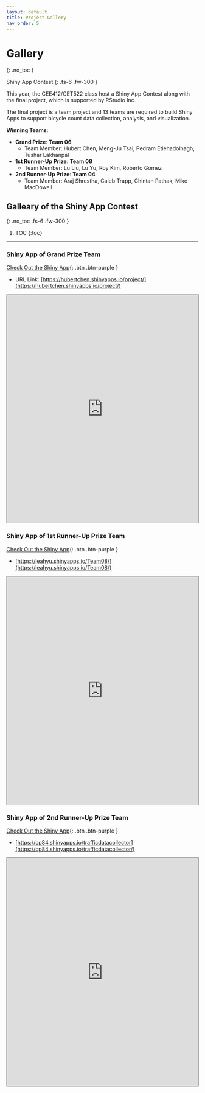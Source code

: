 ```yaml
---
layout: default
title: Project Gallery
nav_order: 5
---
```


# Gallery
{: .no_toc }


Shiny App Contest
{: .fs-6 .fw-300 }

This year, the CEE412/CET522 class host a Shiny App Contest along with the final project, which is supported by RStudio Inc. 

The final project is a team project and 13 teams are required to build Shiny Apps to support bicycle count data collection, analysis, and visualization. 

**Winning Teams**:

* **Grand Prize**: **Team 06**
	* Team Member: Hubert Chen, Meng-Ju Tsai, Pedram Etiehadolhagh, Tushar Lakhanpal
* **1st Runner-Up Prize**: **Team 08**
	* Team Member: Lu Liu, Lu Yu, Roy Kim, Roberto Gomez
* **2nd Runner-Up Prize**: **Team 04**
	* Team Member: Araj Shrestha, Caleb Trapp, Chintan Pathak, Mike MacDowell

## Galleary of the Shiny App Contest
{: .no_toc .fs-6 .fw-300 }

1. TOC
{:toc}

---

### Shiny App of Grand Prize Team

[Check Out the Shiny App](https://hubertchen.shinyapps.io/project/){: .btn .btn-purple }
* URL Link: [https://hubertchen.shinyapps.io/project/](https://hubertchen.shinyapps.io/project/) 
<iframe src="https://hubertchen.shinyapps.io/project/" style="border: 1px gray solid; width: 100%; height: 600px" frameborder="0"></iframe>


### Shiny App of 1st Runner-Up Prize Team
[Check Out the Shiny App](https://leahyu.shinyapps.io/Team08/){: .btn .btn-purple }
* [https://leahyu.shinyapps.io/Team08/](https://leahyu.shinyapps.io/Team08/)
<iframe src="https://leahyu.shinyapps.io/Team08/" style="border: 1px gray solid; width: 100%; height: 600px" frameborder="0"></iframe>


### Shiny App of 2nd Runner-Up Prize Team
[Check Out the Shiny App](https://cp84.shinyapps.io/trafficdatacollector/){: .btn .btn-purple }
* [https://cp84.shinyapps.io/trafficdatacollector](https://cp84.shinyapps.io/trafficdatacollector/)
<iframe src="https://cp84.shinyapps.io/trafficdatacollector" style="border: 1px gray solid; width: 100%; height: 600px" frameborder="0"></iframe>
